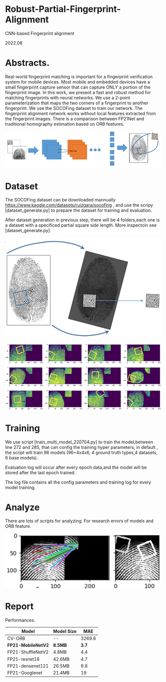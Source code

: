 # Robust-Partial-Fingerprint-Alignment

CNN-based Fingerprint alignment

2022.08


# Abstracts.

Real-world fingerprint matching is
important for a fingerprint verification system for mobile devices. Most mobile
and embedded devices have a small fingerprint capture sensor that can capture
ONLY a portion of the fingerprint image. In this work, we present a fast and
robust method for matching fingerprints with neural networks. We use a 2-point
parameterization that maps the two corners of a fingerprint to another
fingerprint. We use the SOCOFing dataset to train our network. The fingerprint
alignment network works without local features extracted from the fingerprint
images. There is a comparison between FP21Net and traditional homography
estimation based on ORB features.

![conv.png](assets/conv.png)

# Dataset

The SOCOFing dataset can be downloaded mannually https://www.kaggle.com/datasets/ruizgara/socofing , and use the scripy [dataset_generate.py] to prepare the dataset for training and evaluation.

After dataset generation in previous step, there will be 4 folders,each one is a dataset with a specificed partial square side length. More inspectoin see [dataset_generate.py].

![image.png](assets/pipe1)

![ds1.png](assets/ds1.png?t=1660644544386)

# Training

We use script [train_multi_model_220704.py] to train the model,between line 272 and 285, that can config the training hyper parameters, in default , the script will train 96 models (96=4x4x6, 4 ground truth types,4 datasets, 6 base models).

Evaluation log will occur after every epoch data,and the model will be stored after the last epoch trained.

The log file contains all the config parameters and training log for every model training.

# Analyze

There are lots of scripts for analyzing. For research errors of models and ORB feature.

![image.png](assets/orb.png)

# Report

Performances.


| Model                | Model Size | MAE     |
| -------------------- | ---------- | ------- |
| CV-ORB               | --         | 3269.8  |
| **FP21-MobileNetV2** | **8.5MB**  | **3.7** |
| FP21-ShuffleNetV2    | 4.8MB      | 4.4     |
| FP21-resnet18        | 42.6MB     | 4.7     |
| FP21-densenet121     | 26.5MB     | 9.8     |
| FP21-Googlenet       | 21.4MB     | 19      |
